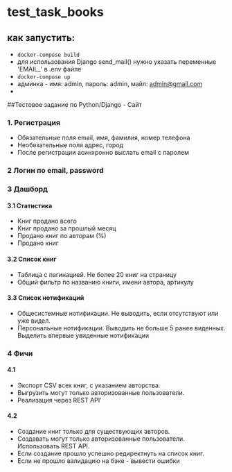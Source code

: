 # test_task_books

## как запустить:
- <code>docker-compose build</code>
- для использования Django send_mail() нужно указать переменные 'EMAIL_' в .env файле
- <code>docker-compose up</code>
- админка - имя: admin, пароль: admin, майл: admin@gmail.com
- 

##Тестовое задание по Python/Django - Сайт

### 1. Регистрация
- Обязательные поля email, имя, фамилия, номер телефона
- Необязательные поля адрес, город
- После регистрации асинхронно выслать email с паролем

### 2 Логин по email, password

### 3 Дашборд

#### 3.1 Статистика
- Книг продано всего
- Книг продано за прошлый месяц
- Продано книг по авторам (%)
- Продано книг 

#### 3.2 Список книг
- Таблица с пагинацией. Не более 20 книг на страницу
- Общий фильтр по названию книги, имени автора, артикулу

#### 3.3 Список нотификаций
- Общесистемные нотификации. Не выводить, если отсутствуют или уже видел.
- Персональные нотификации. Выводить не больше 5 ранее виденных. Выделить впервые увиденные нотификации

### 4 Фичи

#### 4.1
- Экспорт CSV всех книг, с указанием авторства. 
- Выгрузить могут только авторизованные пользователи. 
- Реализация через REST API'


#### 4.2
- Создание книг только для существующих авторов. 
- Создавать могут только авторизованные пользователи. Использовать REST API. 
- Если создание прошло успешно редиректнуть на список книг. 
- Если не прошло валидацию на бэке - вывести ошибки
